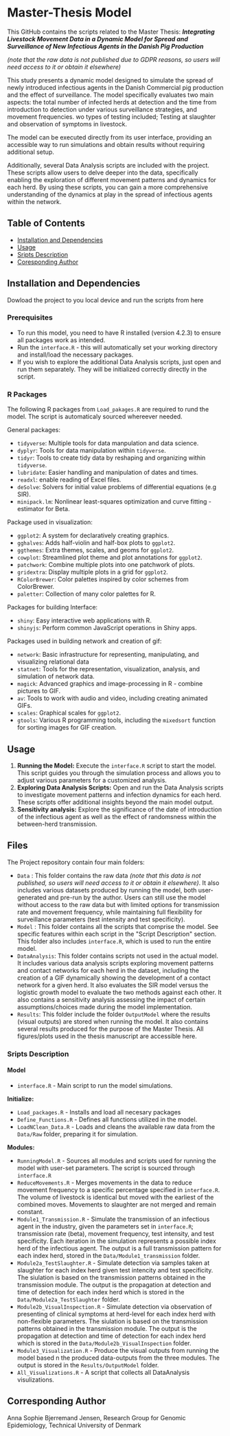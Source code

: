 # Master-Thesis Model
This GitHub contains the scripts related to the Master Thesis: **_Integrating Livestock Movement Data in a Dynamic Model for Spread and Surveillance of New Infectious Agents in the Danish Pig Production_**

_(note that the raw data is not published due to GDPR reasons, so users will need access to it or obtain it elsewhere)_

This study presents a dynamic model designed to simulate the spread of newly introduced infectious agents in the Danish Commercial pig production and the effect of surveillance. The model specifically evaluates two main aspects: the total number of infected herds at detection and the time from introduction to detection under various surveillance strategies, and movement frequencies.
wo types of testing included; Testing at slaughter and observation of symptoms in livestock.

The model can be executed directly from its user interface, providing an accessible way to run simulations and obtain results without requiring additional setup.

Additionally, several Data Analysis scripts are included with the project. These scripts allow users to delve deeper into the data, specifically enabling the exploration of different movement patterns and dynamics for each herd. By using these scripts, you can gain a more comprehensive understanding of the dynamics at play in the spread of infectious agents within the network. 

## Table of Contents

- [Installation and Dependencies](#installation)
- [Usage](#usage)
- [Sripts Description](#Sripts-Description)
- [Coresponding Author](#Coresponding-Author)

  
## Installation and Dependencies
Dowload the project to you local device and run the scripts from here
### Prerequisites
- To run this model, you need to have R installed (version 4.2.3) to ensure all packages work as intended.
- Run the `interface.R` - this will automatically set your working directory and install/load the necessary packages.
- If you wish to explore the additional Data Analysis scripts, just open and run them separately. They will be initialized correctly directly in the script.

### R Packages
The following R packages from `Load_pakages.R` are required to rund the model. The script is automaticaly sourced whereever needed. 

General packages:
+ `tidyverse`: Multiple tools for data manpulation and data science.
+ `dyplyr`: Tools for data manipulation within `tidyverse`.
+ `tidyr`: Tools to create tidy data by reshaping and organizing within `tidyverse`.
+ `lubridate`: Easier handling and manipulation of dates and times.
+ `readxl`: enable reading of Excel files.
+ `deSolve`: Solvers for initial value problems of differential equations (e.g SIR).
+ `minipack.lm`: Nonlinear least-squares optimization and curve fitting - estimator for Beta.
  
Package used in visualization:
+ `ggplot2`: A system for declaratively creating graphics.
+ `gghalves`: Adds half-violin and half-box plots to `ggplot2`.
+ `ggthemes`: Extra themes, scales, and geoms for `ggplot2`.
+ `cowplot`: Streamlined plot theme and plot annotations for `ggplot2`.
+ `patchwork`: Combine multiple plots into one patchwork of plots.
+ `gridextra`: Display multiple plots in a grid for `ggplot2`.
+ `RColorBrewer`: Color palettes inspired by color schemes from ColorBrewer.
+ `paletter`: Collection of many color palettes for R.
  
Packages for building Interface:
+ `shiny`: Easy interactive web applications with R.
+ `shinyjs`: Perform common JavaScript operations in Shiny apps.
  
Packages used in building network and creation of gif:
+ `network`: Basic infrastructure for representing, manipulating, and visualizing relational data
+ `statnet`: Tools for the representation, visualization, analysis, and simulation of network data.
+ `magick`: Advanced graphics and image-processing in R - combine pictures to GIF.
+ `av`: Tools to work with audio and video, including creating animated GIFs.
+ `scales`: Graphical scales for `ggplot2`.
+ `gtools`: Various R programming tools, including the `mixedsort` function for sorting images for GIF creation.

## Usage
1. **Running the Model:** Execute the `interface.R` script to start the model. This script guides you through the simulation process and allows you to adjust various parameters for a customized analysis.
2. **Exploring Data Analysis Scripts:** Open and run the Data Analysis scripts to investigate movement patterns and infection dynamics for each herd. These scripts offer additional insights beyond the main model output.
3. **Sensitivity analysis:** Explore the significance of the date of introduction of the infectious agent as well as the effect of randomsness within the between-herd transmission. 

## Files 
The Project repository contain four main folders:
- `Data` : This folder contains the raw data _(note that this data is not published, so users will need access to it or obtain it elsewhere)_. It also includes various datasets produced by running the model, both user-generated and pre-run by the author. Users can still use the model without access to the raw data but with limited options for transmission rate and movement frequency, while maintaining full flexibility for surveillance parameters (test intensity and test specificity).
- `Model` : This folder contains all the scripts that comprise the model. See specific features within each script in the "Script Description" section. This folder also includes `interface.R`, which is used to run the entire model.
- `DataAnalysis`: This folder contains scripts not used in the actual model. It includes various data analysis scripts exploring movement patterns and contact networks for each herd in the dataset, including the creation of a GIF dynamically showing the development of a contact network for a given herd. It also evaluates the SIR model versus the logistic growth model to evaluate the two methods against each other. It also contains a sensitivity analysis assessing the impact of certain assumptions/choices made during the model implementation.
- `Results`: This folder include the folder `OutputModel` where the results (visual outputs) are stored when running the model. It also contains several results produced for the purpose of the Master Thesis. All figures/plots used in the thesis manuscript are accessible here.

### Sripts Description
#### Model
+ `interface.R` - Main script to run the model simulations.
  
**Initialize:**
+ `Load_packages.R` - Installs and load all necesary packages
+ `Define_Functions.R` - Defines all functions utilized in the model.
+ `LoadNClean_Data.R` - Loads and cleans the available raw data from the `Data/Raw` folder, preparing it for simulation.

**Modules:**
+ `RunningModel.R` - Sources all modules and scripts used for running the model with user-set parameters. The script is sourced through `interface.R`
+ `ReduceMovements.R` - Merges movements in the data to reduce movement frequency to a specific percentage specified in `interface.R`. The volume of livestock is identical but moved with the earliest of the combined moves. Movements to slaughter are not merged and remain constant.
+ `Module1_Transmission.R` - Simulate the transmission of an infectious agent in the industry, given the parameters set in `interface.R`; transmission rate (beta), movement frequency, test intensity, and test specificity. Each iteration in the simulation represents a possible index herd of the infectious agent. The output is a full transmission pattern for each index herd, stored in the `Data/Module1_transmission` folder.
+ `Module2a_TestSlaughter.R` - Simulate detection via samples taken at slaughter for each index herd given test intencity and test specificity. The siulation is based on the transmission patterns obtained in the transmission module. The output is the propagation at detection and time of detection for each index herd which is stored in the `Data/Module2a_TestSlaughter` folder.
+ `Module2b_VisualInspection.R` - Simulate detection via observation of presenting of clinical symptoms at herd-level for each index herd with non-flexible parameters. The siulation is based on the transmission patterns obtained in the transmission module. The output is the propagation at detection and time of detection for each index herd which is stored in the `Data/Module2b_VisualInspection` folder.
+ `Module3_Visualization.R` -  Produce the visual outputs from running the model based n the produced data-outputs from the three modules. The output is stored in the `Results/OutputModel` folder.
+ `All_Visualizations.R` - A script that collects all DataAnalysis visulizations. 


## Corresponding Author
Anna Sophie Bjerremand Jensen, Research Group for Genomic Epidemiology, Technical University of Denmark
